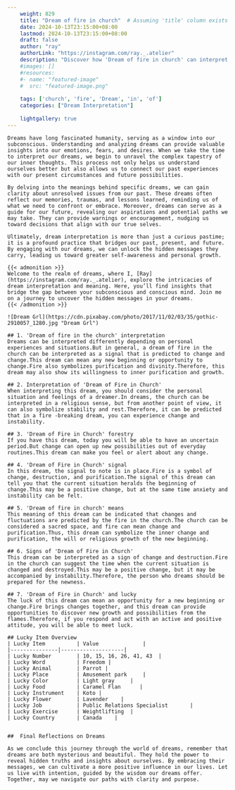 ```yaml
---
    weight: 829
    title: "Dream of fire in church"  # Assuming 'title' column exists
    date: 2024-10-13T23:15:00+08:00
    lastmod: 2024-10-13T23:15:00+08:00
    draft: false
    author: "ray"
    authorLink: "https://instagram.com/ray._.atelier"
    description: "Discover how 'Dream of fire in church' can interpret your future and uncover its significant meanings in your life."
    #images: []
    #resources:
    #- name: "featured-image"
    #  src: "featured-image.png"
    
    tags: ['church', 'fire', 'Dream', 'in', 'of']
    categories: ["Dream Interpretation"]
    
    lightgallery: true
---
```

    
    Dreams have long fascinated humanity, serving as a window into our subconscious. Understanding and analyzing dreams can provide valuable insights into our emotions, fears, and desires. When we take the time to interpret our dreams, we begin to unravel the complex tapestry of our inner thoughts. This process not only helps us understand ourselves better but also allows us to connect our past experiences with our present circumstances and future possibilities.
    
    By delving into the meanings behind specific dreams, we can gain clarity about unresolved issues from our past. These dreams often reflect our memories, traumas, and lessons learned, reminding us of what we need to confront or embrace. Moreover, dreams can serve as a guide for our future, revealing our aspirations and potential paths we may take. They can provide warnings or encouragement, nudging us toward decisions that align with our true selves.
    
    Ultimately, dream interpretation is more than just a curious pastime; it is a profound practice that bridges our past, present, and future. By engaging with our dreams, we can unlock the hidden messages they carry, leading us toward greater self-awareness and personal growth.
    
    {{< admonition >}}
    Welcome to the realm of dreams, where I, [Ray](https://instagram.com/ray._.atelier), explore the intricacies of dream interpretation and meaning. Here, you’ll find insights that bridge the gap between your subconscious and conscious mind. Join me on a journey to uncover the hidden messages in your dreams.
    {{< /admonition >}}
    
    ![Dream Grl](https://cdn.pixabay.com/photo/2017/11/02/03/35/gothic-2910057_1280.jpg "Dream Grl")
    
    ## 1. 'Dream of fire in the church' interpretation
    Dreams can be interpreted differently depending on personal experiences and situations.But in general, a dream of fire in the church can be interpreted as a signal that is predicted to change and change.This dream can mean any new beginning or opportunity to change.Fire also symbolizes purification and divinity.Therefore, this dream may also show its willingness to inner purification and growth.
    
    ## 2. Interpretation of 'Dream of Fire in Church'
    When interpreting this dream, you should consider the personal situation and feelings of a dreamer.In dreams, the church can be interpreted in a religious sense, but from another point of view, it can also symbolize stability and rest.Therefore, it can be predicted that in a fire -breaking dream, you can experience change and instability.
    
    ## 3. 'Dream of Fire in Church' forestry
    If you have this dream, today you will be able to have an uncertain period.But change can open up new possibilities out of everyday routines.This dream can make you feel or alert about any change.
    
    ## 4. 'Dream of Fire in Church' signal
    In this dream, the signal to note is in place.Fire is a symbol of change, destruction, and purification.The signal of this dream can tell you that the current situation heralds the beginning of change.This may be a positive change, but at the same time anxiety and instability can be felt.
    
    ## 5. 'Dream of fire in church' means
    This meaning of this dream can be indicated that changes and fluctuations are predicted by the fire in the church.The church can be considered a sacred space, and fire can mean change and purification.Thus, this dream can symbolize the inner change and purification, the will or religious growth of the new beginning.
    
    ## 6. Signs of 'Dream of Fire in Church'
    This dream can be interpreted as a sign of change and destruction.Fire in the church can suggest the time when the current situation is changed and destroyed.This may be a positive change, but it may be accompanied by instability.Therefore, the person who dreams should be prepared for the newness.
    
    ## 7. 'Dream of Fire in Church' and lucky
    The luck of this dream can mean an opportunity for a new beginning or change.Fire brings changes together, and this dream can provide opportunities to discover new growth and possibilities from the flames.Therefore, if you respond and act with an active and positive attitude, you will be able to meet luck.
    
    ## Lucky Item Overview
    | Lucky Item          | Value              |
    |---------------|--------------------|
    | Lucky Number        | 10, 15, 16, 26, 41, 43  |
    | Lucky Word          | Freedom |
    | Lucky Animal        | Parrot |
    | Lucky Place         | Amusement park     |
    | Lucky Color         | Light gray     |
    | Lucky Food          | Caramel Flan      |
    | Lucky Instrument    | Koto |
    | Lucky Flower        | Lavender    |
    | Lucky Job           | Public Relations Specialist       |
    | Lucky Exercise      | Weightlifting  |
    | Lucky Country       | Canada    |
    
    
    ##  Final Reflections on Dreams
    
    As we conclude this journey through the world of dreams, remember that dreams are both mysterious and beautiful. They hold the power to reveal hidden truths and insights about ourselves. By embracing their messages, we can cultivate a more positive influence in our lives. Let us live with intention, guided by the wisdom our dreams offer. Together, may we navigate our paths with clarity and purpose.
    